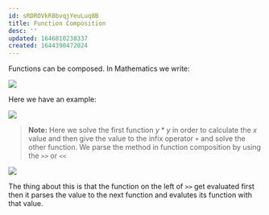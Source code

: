 ```yaml
---
id: sRDROVkR8bvqjYeuLuq8B
title: Function Composition
desc: ''
updated: 1646810238337
created: 1644390472024
---
```

Functions can be composed.
In Mathematics we write:

![](/assets/images/2022-02-09-08-28-35.png)

Here we have an example:
                   
![](/assets/images/2022-02-09-08-28-50.png)
>**Note:** Here we solve the first function $y*y$ in order to calculate the $x$ value and then give the value to the infix operator `+` and solve the other function. We parse the method in function composition by using the `>>` or `<<`

![](/assets/images/2022-02-09-08-31-55.png)

The thing about this is that the function on the left of `>>` get evaluated first then it parses the value to the next function and evalutes its function with that value. 

